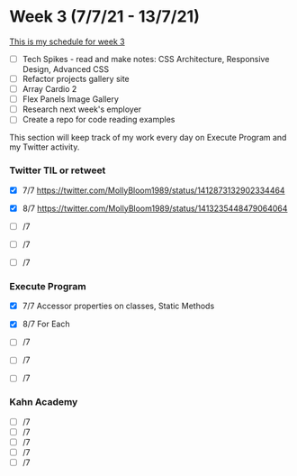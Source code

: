 # Week 3 (7/7/21 - 13/7/21)

[This is my schedule for week 3](https://learn.foundersandcoders.com/course/syllabus/pre-app-3/schedule/)

- [ ] Tech Spikes - read and make notes: CSS Architecture, Responsive Design, Advanced CSS
- [ ] Refactor projects gallery site
- [ ] Array Cardio 2 
- [ ] Flex Panels Image Gallery
- [ ] Research next week's employer
- [ ] Create a repo for code reading examples

This section will keep track of my work every day on Execute Program and my Twitter activity.

### Twitter TIL or retweet
- [x] 7/7 https://twitter.com/MollyBloom1989/status/1412873132902334464
- [x] 8/7  https://twitter.com/MollyBloom1989/status/1413235448479064064
- [ ] /7 
- [ ] /7 
- [ ] /7 


### Execute Program
- [x] 7/7 Accessor properties on classes, Static Methods
- [x] 8/7 For Each
- [ ] /7 
- [ ] /7 
- [ ] /7 


### Kahn Academy
- [ ] /7
- [ ] /7 
- [ ] /7 
- [ ] /7 
- [ ] /7 